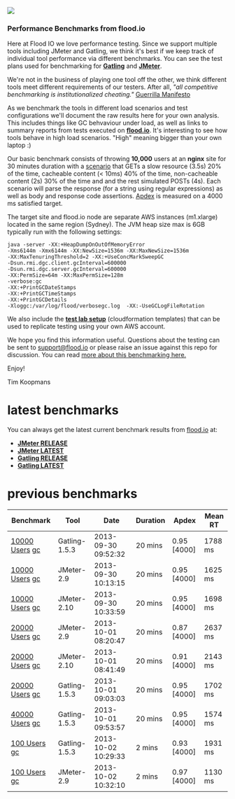 ![](https://flood.io/assets/flood-logo.png)

### Performance Benchmarks from flood.io

Here at Flood IO we love performance testing. Since we support multiple tools including JMeter and Gatling, we think it's best if we keep track of individual tool performance via different benchmarks. You can see the test plans used for benchmarking for __[Gatling](./benchmarks/spec/gatling.scala)__ and __[JMeter](./benchmarks/spec/jmeter.jmx)__.

We're not in the business of playing one tool off the other, we think different tools meet different requirements of our testers. After all, _"all competitive benchmarking is institutionalized cheating."_ [Guerrilla Manifesto](http://www.perfdynamics.com/Manifesto/gcaprules.html#tth_sEc1.21)

As we benchmark the tools in different load scenarios and test configurations we'll document the raw results here for your own analysis. This includes things like GC behvaviour under load, as well as links to summary reports from tests executed on __[flood.io](https://flood.io)__. It's interesting to see how tools behave in high load scenarios. "High" meaning bigger than your own laptop :)

Our basic benchmark consists of throwing __10,000__ users at an __nginx__ site for 30 minutes duration with a [scenario](./benchmarks/spec/scenario.md) that GETs a slow resource (3.5s) 20% of the time, cacheable content (< 10ms) 40% of the time, non-cacheable content (2s) 30% of the time and and the rest simulated POSTs (4s). Each scenario will parse the response (for a string using regular expressions) as well as body and response code assertions. [Apdex](http://apdex.org) is measured on a 4000 ms satisfied target. 

The target site and flood.io node are separate AWS instances (m1.xlarge) located in the same region (Sydney). The JVM heap size max is 6GB typically run with the following settings:

```
java -server -XX:+HeapDumpOnOutOfMemoryError 
-Xms6144m -Xmx6144m -XX:NewSize=1536m -XX:MaxNewSize=1536m 
-XX:MaxTenuringThreshold=2 -XX:+UseConcMarkSweepGC 
-Dsun.rmi.dgc.client.gcInterval=600000 
-Dsun.rmi.dgc.server.gcInterval=600000 
-XX:PermSize=64m -XX:MaxPermSize=128m 
-verbose:gc 
-XX:+PrintGCDateStamps 
-XX:+PrintGCTimeStamps 
-XX:+PrintGCDetails
-Xloggc:/var/log/flood/verbosegc.log  -XX:-UseGCLogFileRotation
```

We also include the __[test lab setup](./sites)__ (cloudformation templates) that can be used to replicate testing using your own AWS account. 

We hope you find this information useful. Questions about the testing can be sent to support@flood.io or please raise an issue against this repo for discussion. You can read [more about this benchmarking here.](https://flood.io/blog/11-benchmarking-jmeter-and-gatling)

Enjoy!

Tim Koopmans

latest benchmarks
==============
You can always get the latest current benchmark results from [flood.io](https://flood.io) at:

* [__JMeter RELEASE__](https://flood.io/benchmarks/jmeter)   
* [__JMeter LATEST__](https://flood.io/benchmarks/jmeter?version=-2.10)     
* [__Gatling RELEASE__](https://flood.io/benchmarks/gatling)  
* [__Gatling LATEST__](https://flood.io/benchmarks/gatling)  

previous benchmarks
==============

| Benchmark                                     | Tool        | Date                         | Duration | Apdex | Mean RT    |
| -----                                         |-----        |-----                         |-----     |-----      |-----      |
| [10000 Users](https://flood.io/e639303fb162ce) [gc](./benchmarks/results/e639303fb162ce.md) | Gatling-1.5.3 | 2013-09-30 09:52:32 | 20 mins | 0.95 [4000] | 1788 ms |
| [10000 Users](https://flood.io/e281b0e339fb14) [gc](./benchmarks/results/e281b0e339fb14.md) | JMeter-2.9 | 2013-09-30 10:13:15 | 20 mins | 0.95 [4000] | 1625 ms |
| [10000 Users](https://flood.io/9fde49a2f3d43b) [gc](./benchmarks/results/9fde49a2f3d43b.md) | JMeter-2.10 | 2013-09-30 10:33:59 | 20 mins | 0.95 [4000] | 1698 ms |
| [20000 Users](https://flood.io/2037deb43774de) [gc](./benchmarks/results/2037deb43774de.md) | JMeter-2.9 | 2013-10-01 08:20:47 | 20 mins | 0.87 [4000] | 2637 ms |
| [20000 Users](https://flood.io/57b90939e21846) [gc](./benchmarks/results/57b90939e21846.md) | JMeter-2.10 | 2013-10-01 08:41:49 | 20 mins | 0.91 [4000] | 2143 ms |
| [20000 Users](https://flood.io/6666b6bc4cb8a2) [gc](./benchmarks/results/6666b6bc4cb8a2.md) | Gatling-1.5.3 | 2013-10-01 09:03:03 | 20 mins | 0.95 [4000] | 1702 ms |
| [40000 Users](https://flood.io/2c13788664d83d) [gc](./benchmarks/results/2c13788664d83d.md) | Gatling-1.5.3 | 2013-10-01 09:53:57 | 20 mins | 0.95 [4000] | 1574 ms |
| [100 Users](https://flood.io/5bdd2601b9fb3c) [gc](./benchmarks/results/5bdd2601b9fb3c.md) | Gatling-1.5.3 | 2013-10-02 10:29:33 | 2 mins | 0.93 [4000] | 1931 ms |
| [100 Users](https://flood.io/4ab9feb117064d) [gc](./benchmarks/results/4ab9feb117064d.md) | JMeter-2.9 | 2013-10-02 10:32:10 | 2 mins | 0.97 [4000] | 1130 ms |
